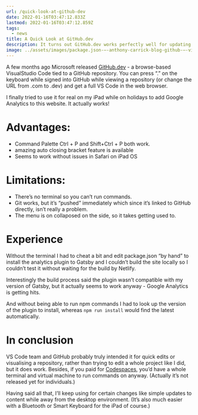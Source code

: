 ```yaml
---
url: /quick-look-at-github-dev
date: 2022-01-16T03:47:12.833Z
lastmod: 2022-01-16T03:47:12.859Z
tags:
  - news
title: A Quick Look at GitHub.dev
description: It turns out GitHub.dev works perfectly well for updating code on the iPad.
image: ../assets/images/package.json-—-anthony-carrick-blog-github-—-visual-studio-code-—-github.png
---
```

A few months ago Microsoft released [GitHub.dev](https://visualstudiomagazine.com/articles/2021/08/31/github-vs-code.aspx) - a browse-based VisualStudio Code tied to a GitHub repository. You can press “.” on the keyboard while signed into GitHub while viewing a repository (or change the URL from .com to .dev) and get a full VS Code in the web browser.

I finally tried to use it for real on my iPad while on holidays to add Google Analytics to this website. It actually works! 

# Advantages: 

* Command Palette Ctrl + P and Shift+Ctrl + P both work.
* amazing auto closing bracket feature is available
* Seems to work without issues in Safari on iPad OS

# Limitations: 

* There’s no terminal so you can’t run commands.
* Git works, but it’s “pushed” immediately which since it’s linked to GitHub directly, isn’t really a problem.
* The menu is on collaposed on the side, so it takes getting used to.

# Experience

Without the terminal I had to cheat a bit and edit package.json “by hand” to install the analytics plugin to Gatsby and I couldn’t build the site locally so I couldn’t test it without waiting for the build by Netlify. 

Interestingly the build process said the plugin wasn’t compatible with my version of Gatsby, but it actually seems to work anyway - Google Analytics is getting hits.

And without being able to run npm commands I had to look up the version of the plugin to install, whereas `npm run install` would find the latest automatically.

# In conclusion

VS Code team and GitHub probably truly intended it for quick edits or visualising a repository, rather than trying to edit a whole project like I did, but it does work. Besides, if you paid for [Codespaces](https://github.com/features/codespaces), you’d have a whole terminal and virtual machine to run commands on anyway. (Actually it’s not released yet for individuals.)

Having said all that, I’ll keep using for certain changes like simple updates to content while away from the desktop environment. (It’s also much easier with a Bluetooth or Smart Keyboard for the iPad of course.)